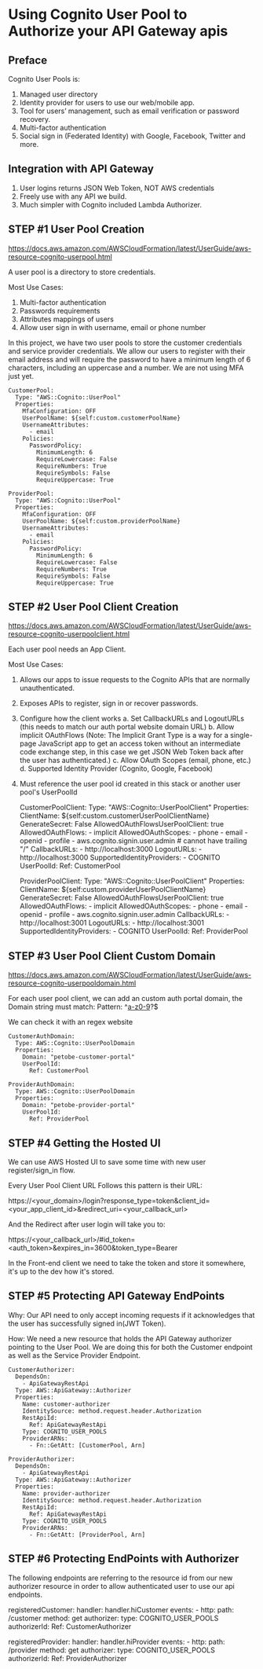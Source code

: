 # Using Cognito User Pool to Authorize your API Gateway apis

## Preface

Cognito User Pools is:

1. Managed user directory
2. Identity provider for users to use our web/mobile app.
3. Tool for users’ management, such as email verification or password recovery.
4. Multi-factor authentication
5. Social sign in (Federated Identity) with Google, Facebook, Twitter and more.

## Integration with API Gateway

1. User logins returns JSON Web Token, NOT AWS credentials
2. Freely use with any API we build.
3. Much simpler with Cognito included Lambda Authorizer.

## STEP #1 User Pool Creation

https://docs.aws.amazon.com/AWSCloudFormation/latest/UserGuide/aws-resource-cognito-userpool.html

A user pool is a directory to store credentials.

Most Use Cases:

1. Multi-factor authentication
2. Passwords requirements
3. Attributes mappings of users
4. Allow user sign in with username, email or phone number

In this project, we have two user pools to store the customer credentials and service provider credentials. We allow our users to register with their email address and will require the password to have a minimum length of 6 characters, including an uppercase and a number. We are not using MFA just yet.

    CustomerPool:
      Type: "AWS::Cognito::UserPool"
      Properties:
        MfaConfiguration: OFF
        UserPoolName: ${self:custom.customerPoolName}
        UsernameAttributes:
          - email
        Policies:
          PasswordPolicy:
            MinimumLength: 6
            RequireLowercase: False
            RequireNumbers: True
            RequireSymbols: False
            RequireUppercase: True

    ProviderPool:
      Type: "AWS::Cognito::UserPool"
      Properties:
        MfaConfiguration: OFF
        UserPoolName: ${self:custom.providerPoolName}
        UsernameAttributes:
          - email
        Policies:
          PasswordPolicy:
            MinimumLength: 6
            RequireLowercase: False
            RequireNumbers: True
            RequireSymbols: False
            RequireUppercase: True

## STEP #2 User Pool Client Creation

https://docs.aws.amazon.com/AWSCloudFormation/latest/UserGuide/aws-resource-cognito-userpoolclient.html

Each user pool needs an App Client.

Most Use Cases:

1. Allows our apps to issue requests to the Cognito APIs that are normally unauthenticated.
2. Exposes APIs to register, sign in or recover passwords.
3. Configure how the client works
   a. Set CallbackURLs and LogoutURLs (this needs to match our auth portal website domain URL)
   b. Allow implicit OAuthFlows (Note: The Implicit Grant Type is a way for a single-page JavaScript app to get an access token without an intermediate code exchange step, in this case we get JSON Web Token back after the user has authenticated.)
   c. Allow OAuth Scopes (email, phone, etc.)
   d. Supported Identity Provider (Cognito, Google, Facebook)
4. Must reference the user pool id created in this stack or another user pool's UserPoolId

   CustomerPoolClient:
   Type: "AWS::Cognito::UserPoolClient"
   Properties:
   ClientName: ${self:custom.customerUserPoolClientName}
   GenerateSecret: False
   AllowedOAuthFlowsUserPoolClient: true
   AllowedOAuthFlows: - implicit
   AllowedOAuthScopes: - phone - email - openid - profile - aws.cognito.signin.user.admin # cannot have trailing "/"
   CallbackURLs: - http://localhost:3000
   LogoutURLs: - http://localhost:3000
   SupportedIdentityProviders: - COGNITO
   UserPoolId:
   Ref: CustomerPool

   ProviderPoolClient:
   Type: "AWS::Cognito::UserPoolClient"
   Properties:
   ClientName: ${self:custom.providerUserPoolClientName}
   GenerateSecret: False
   AllowedOAuthFlowsUserPoolClient: true
   AllowedOAuthFlows: - implicit
   AllowedOAuthScopes: - phone - email - openid - profile - aws.cognito.signin.user.admin
   CallbackURLs: - http://localhost:3001
   LogoutURLs: - http://localhost:3001
   SupportedIdentityProviders: - COGNITO
   UserPoolId:
   Ref: ProviderPool

## STEP #3 User Pool Client Custom Domain

https://docs.aws.amazon.com/AWSCloudFormation/latest/UserGuide/aws-resource-cognito-userpooldomain.html

For each user pool client, we can add an custom auth portal domain, the Domain string must match:
Pattern: ^[a-z0-9](?:[a-z0-9-]{0,61}[a-z0-9])?$

We can check it with an regex website

    CustomerAuthDomain:
      Type: AWS::Cognito::UserPoolDomain
      Properties:
        Domain: "petobe-customer-portal"
        UserPoolId:
          Ref: CustomerPool

    ProviderAuthDomain:
      Type: AWS::Cognito::UserPoolDomain
      Properties:
        Domain: "petobe-provider-portal"
        UserPoolId:
          Ref: ProviderPool

## STEP #4 Getting the Hosted UI

We can use AWS Hosted UI to save some time with new user register/sign_in flow.

Every User Pool Client URL Follows this pattern is their URL:

https://<your_domain>/login?response_type=token&client_id=<your_app_client_id>&redirect_uri=<your_callback_url>

And the Redirect after user login will take you to:

https://<your_callback_url>/#id_token=<auth_token>&expires_in=3600&token_type=Bearer

In the Front-end client we need to take the token and store it somewhere, it's up to the dev how it's stored.

## STEP #5 Protecting API Gateway EndPoints

Why:
Our API need to only accept incoming requests if it acknowledges that the user has successfully signed in(JWT Token).

How:
We need a new resource that holds the API Gateway authorizer pointing to the User Pool. We are doing this for both the Customer endpoint as well as the Service Provider Endpoint.

    CustomerAuthorizer:
      DependsOn:
        - ApiGatewayRestApi
      Type: AWS::ApiGateway::Authorizer
      Properties:
        Name: customer-authorizer
        IdentitySource: method.request.header.Authorization
        RestApiId:
          Ref: ApiGatewayRestApi
        Type: COGNITO_USER_POOLS
        ProviderARNs:
          - Fn::GetAtt: [CustomerPool, Arn]

    ProviderAuthorizer:
      DependsOn:
        - ApiGatewayRestApi
      Type: AWS::ApiGateway::Authorizer
      Properties:
        Name: provider-authorizer
        IdentitySource: method.request.header.Authorization
        RestApiId:
          Ref: ApiGatewayRestApi
        Type: COGNITO_USER_POOLS
        ProviderARNs:
          - Fn::GetAtt: [ProviderPool, Arn]

## STEP #6 Protecting EndPoints with Authorizer

The following endpoints are referring to the resource id from our new authorizer resource in order to allow authenticated user to use our api endpoints. 

  registeredCustomer:
    handler: handler.hiCustomer
    events:
      - http:
          path: /customer
          method: get
          authorizer:
            type: COGNITO_USER_POOLS
            authorizerId:
              Ref: CustomerAuthorizer

  registeredProvider:
    handler: handler.hiProvider
    events:
      - http:
          path: /provider
          method: get
          authorizer:
            type: COGNITO_USER_POOLS
            authorizerId:
              Ref: ProviderAuthorizer

